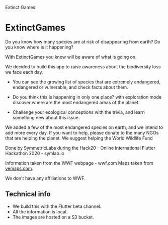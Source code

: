 Extinct Games

# ExtinctGames

Do you know how many species are at risk of disappearing from earth? Do you know where is it happening?

With ExtinctGames you know will be aware of what is going on.

We decided to build this app to raise awareness about the biodiversity loss we face each day.

- You can see the growing list of species that are extremely endangered, endangered or vulnerable, and check facts about them.

- Do you think this is happening in only one place? with exploration mode discover where are the most endangered areas of the planet.

- Challenge your ecological conceptions with the trivia, and learn something new about this issue.

We added a few of the most endangered species on earth, and we intend to add more every day. If you want to help, please donate to the many NGOs that are helping the planet. We suggest helping the World Wildlife Fund

Done by SymmetricLabs during the Hack20 - Online International Flutter Hackathon 2020 - symlab.io

Information taken from the WWF webpage - wwf.com
Maps taken from [vemaps.com](https://freevectormaps.com/).

We don't have any affiliations to WWF.

## Technical info

- We build this with the Flutter beta channel.
- All the information is local.
- The images are hosted on a S3 bucket.
